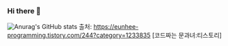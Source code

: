 ### Hi there 👋

<!--
**choiiswin/choiiswin** is a ✨ _special_ ✨ repository because its `README.md` (this file) appears on your GitHub profile.

Here are some ideas to get you started:

- 🔭 I’m currently working on ...
- 🌱 I’m currently learning ...
- 👯 I’m looking to collaborate on ...
- 🤔 I’m looking for help with ...
- 💬 Ask me about ...
- 📫 How to reach me: ...
- 😄 Pronouns: ...
- ⚡ Fun fact: ...
-->

![Anurag's GitHub stats](https://github-readme-stats.vercel.app/api?username=choiiswin&show_icons=true&theme=dark)
출처: https://eunhee-programming.tistory.com/244?category=1233835 [코드짜는 문과녀:티스토리]
